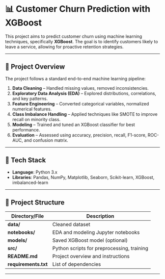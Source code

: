 # 📊 Customer Churn Prediction with XGBoost

This project aims to predict customer churn using machine learning techniques, specifically **XGBoost**. The goal is to identify customers likely to leave a service, allowing for proactive retention strategies.

---

## 🧱 Project Overview

The project follows a standard end-to-end machine learning pipeline:

1. **Data Cleaning** – Handled missing values, removed inconsistencies.
2. **Exploratory Data Analysis (EDA)** – Explored distributions, correlations, and key patterns.
3. **Feature Engineering** – Converted categorical variables, normalized numerical features.
4. **Class Imbalance Handling** – Applied techniques like SMOTE to improve recall on minority class.
5. **Modeling** – Trained and tuned an XGBoost classifier for best performance.
6. **Evaluation** – Assessed using accuracy, precision, recall, F1-score, ROC-AUC, and confusion matrix.

---

## 🔧 Tech Stack

- **Language**: Python 3.x  
- **Libraries**: Pandas, NumPy, Matplotlib, Seaborn, Scikit-learn, XGBoost, imbalanced-learn

---



## 📂 Project Structure

| Directory/File            | Description                                               |
|---------------------------|-----------------------------------------------------------|
| **data/**                 | Cleaned dataset                                            |
| **notebooks/**            | EDA and modeling Jupyter notebooks                         |
| **models/**               | Saved XGBoost model (optional)                             |
| **src/**                  | Python scripts for preprocessing, training                 |
| **README.md**             | Project overview and instructions                          |
| **requirements.txt**      | List of dependencies                                        |

---
